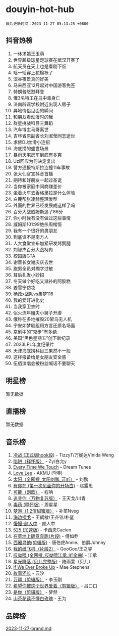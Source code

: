 # douyin-hot-hub

`最后更新时间：2023-11-27 05:13:25 +0800`

## 抖音热榜

1. 一休求婚王玉萌
1. 世界超级球星足球赛在武汉开赛了
1. 航天员在天上也是看剧下饭
1. 瑶一瑶穿上花棉袄了
1. 涩谷夜景真的好美
1. 马来西亚12月起对中国游客免签
1. 特朗普怒怼拜登
1. 俄3名特工在乌中毒身亡
1. 济南辟谣学校附近出现人贩子
1. 异地情侣见面的瞬间
1. 和朋友看动漫时的我
1. 群星挑战科目三舞蹈
1. 汽车博主马哥离世
1. 吉林省原副省长刘淑莹同志逝世
1. 求佛DJ丝滑小连招
1. 海底捞的盛世场景
1. 暴雨天宅房车到底有多爽
1. Uzi回应为何决定复出
1. 警方通报特斯拉连撞11车事故
1. 张大仙官宣抖音首播
1. 期待和好朋友一起过圣诞
1. 当你被家庭中间商赚差价
1. 坐着火车去香格里拉是什么体验
1. 白鹿帮张凌赫整理发型
1. 外面的世界已经发展成这样了吗
1. 百分大战威姆斯追了86分
1. 你小时候有没有做过这些事情
1. 威姆斯101:99绝杀周楷恒
1. 我有一个很好的男朋友
1. 到底谁不是南方人
1. 人大食堂宣布加紧研发烤鹅腿
1. 刘智杰百分大战柯冉
1. 校园版GTA
1. 谢晋长女谢庆庆去世
1. 跑男全员对糊字过敏
1. 耳后扎发小妙招
1. 冬天做个好吃又滋补的阿胶糕
1. 姜雪宁仿妆
1. 杨政x战队vs集梦116
1. 我的爱好进化史
1. 当我穿卫衣时
1. 似火流年姐夫小舅子开虐
1. 俄称在多地摧毁20架乌无人机
1. 宁安如梦剧组用方言还原名场面
1. 京剧中的“鬼步”有多绝
1. 美国“黑色星期五”创下新纪录
1. 2023LPL年度纪录片
1. 天津海底捞科目三果然不一般
1. 这样报备给足女朋友安全感
1. 伍佰演唱会被粉丝喊话不要聊天

## 明星榜

暂无数据

## 直播榜

暂无数据

## 音乐榜

1. [冷战 (正式版hook段)](https://sf6-cdn-tos.douyinstatic.com/obj/tos-cn-ve-2774/oMuEoiBasWApEMVDgNiI8VAByNmwo5J0pyf8Yx) - TizzyT/万妮达Vinida Weng
1. [陷阱（释怀版）](https://sf3-cdn-tos.douyinstatic.com/obj/tos-cn-ve-2774/oE8C21LeZrzKLDFfQYgMzx4GAIHageG5IzayY7) - Zy/白允y
1. [Every Time We Touch](https://sf3-cdn-tos.douyinstatic.com/obj/tos-cn-ve-2774/ogN6lUKQeBBfEVhIOMikG1CcJjugxk1tztZyhP) - Dream Tunes
1. [Love Lee](https://sf6-cdn-tos.douyinstatic.com/obj/tos-cn-ve-2774/o05GbkJGbCBTdDnMtB0fwOYgkeZp23vrWQDQBS) - AKMU (악뮤)
1. [太阳（全网搜_太阳刘鹏_可听）](https://sf6-cdn-tos.douyinstatic.com/obj/tos-cn-ve-2774/ogWbyIQnlBFImVbeDocRdCIYtBHlbJXgfZMvgz) - 刘鹏
1. [有你在 (第一次见面你的开场白)](https://sf3-cdn-tos.douyinstatic.com/obj/tos-cn-ve-2774/oAthrQ3ClJBfI57uBoFEgNDYtNCZ0TSYQQfxQ0) - 赵露思
1. [可能（副歌）](https://sf6-cdn-tos.douyinstatic.com/obj/tos-cn-ve-2774/cde1731888894259b333569393c2fb51) - 程响
1. [追寻你（万物复苏版）](https://sf6-cdn-tos.douyinstatic.com/obj/tos-cn-ve-2774/oYeAZJsbjIDit9APmBg8u6uDUQnHmoCf3gbo74) - 王天戈/川青
1. [毒药 (释怀版)](https://sf3-cdn-tos.douyinstatic.com/obj/tos-cn-ve-2774/oYILMEAzspdZBIzy4frJNB8ZHPHWAhiwowd4Ad) - 周星星
1. [梦游（1.2倍甜蜜版）](https://sf3-cdn-tos.douyinstatic.com/obj/tos-cn-ve-2774/o4gyAUm8hwufoEABmwVIiQtHsFuGzAEEWtNMzo) - 补菜Nveg
1. [海边探戈](https://sf3-cdn-tos.douyinstatic.com/obj/tos-cn-ve-2774/os9gE0VQCGqt6VQkZDyBBYvfSDY0QFe3vVmubn) - 王鹤棣/王齐铭/朴鲨
1. [慢慢-颜人中](https://sf6-cdn-tos.douyinstatic.com/obj/tos-cn-ve-2774/ocjHNfBXdBxQNC8ZGAeoLMFTUgtBg8bkExunDC) - 颜人中
1. [525 (加速版)](https://sf3-cdn-tos.douyinstatic.com/obj/tos-cn-ve-2774/oIfKCtqfDyP8Vc9FpAPgWMyezT6LnDT1abRwGg) - 卡西恩Cacien
1. [在草地上肆意奔跑(片段)](https://sf6-cdn-tos.douyinstatic.com/obj/tos-cn-ve-2774/8831d494742f45dabdfa8adb8b817259) - 傅如乔
1. [西厢寻他(剪辑版)](https://sf3-cdn-tos.douyinstatic.com/obj/tos-cn-ve-2774/oUsAVfAQKlRNxEv5qxvIB8o5qmIWUcXbzJKJhw) - 唐伯虎Annie、伯爵Johnny
1. [我的纸飞机（片段2）](https://sf3-cdn-tos.douyinstatic.com/obj/tos-cn-ve-2774/oM2ZrKcg2CD5AeRB2gkeXOFB1IxAGJdZPazYHf) - GooGoo/王之睿
1. [哎呦喂 (全网搜_哎呦喂江承_听全曲)](https://sf3-cdn-tos.douyinstatic.com/obj/tos-cn-ve-2774/o0uEo63ECfIFdmwKF5HMzF1FCfItHEagDDeCAL) - 江承
1. [星光降落 (贝儿完整版)](https://sf6-cdn-tos.douyinstatic.com/obj/tos-cn-ve-2774/okwB9hAwyAtsFFkFBzAX1hOOfQuIoMNs0W2Mwr) - 陆雨萱（贝儿）
1. [If We Ever Broke Up](https://sf6-cdn-tos.douyinstatic.com/obj/tos-cn-ve-2774/o8onj5HDk0ImtBmO0URBfeyCDXQJMYkQ1gb8Zy) - Mae Stephens
1. [故事还长](https://sf3-cdn-tos.douyinstatic.com/obj/tos-cn-ve-2774/30a26758c8594f0ab81ac675c33ee2c5) - 云汐
1. [万疆（剪辑版）](https://sf6-cdn-tos.douyinstatic.com/obj/tos-cn-ve-2774/ooG7oVgFlDTelKCjCsTTobQvbdtj1BBQXnfZd8) - 李玉刚
1. [希望你被这个世界爱着（剪辑版）](https://sf3-cdn-tos.douyinstatic.com/obj/tos-cn-ve-2774/oo4H3BfEygN7l7bQaMBOZHCQ1eI4FqtED5skQ2) - 吕口口
1. [是你（剪辑版）](https://sf6-cdn-tos.douyinstatic.com/obj/tos-cn-ve-2774/46019dae783c4c969944217fe1cfafc4) - 梦然
1. [山茶花读不懂白玫瑰](https://sf6-cdn-tos.douyinstatic.com/obj/tos-cn-ve-2774/osfn8B7DktrRHEPJgPCfDbw7QDQEkwC16BxZg9) - 王为

## 品牌榜

[2023-11-27-brand.md](2023-11-27-brand.md)
